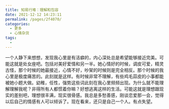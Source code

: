```yaml
---
title: 知易行难：理解和包容
date: 2021-12-12 14:23:11
permalink: /pages/2f4070/
categories:
  - 更多
  - 心情杂货
tags:
  - 
---
```

一个人静下来想想，发现我心里是有洁癖的，内心深处总是希望能够接近完美。可能这就是处女座吧。包括对美好爱情和另一半。她心情好的时候，调皮可爱，精灵古怪，那个时候的她最接近，心情不好，吵架的时候则是完全相反。那个时候的我心里是极度痛苦的。此刻就是这样。有时候非常不理解，有些鸡毛蒜皮的小事都能被她小题大做。幼稚，任性，强势这些词此刻在我心里频频出现。为什么就不能理解理解我呢？非得所有人都惯着你嘛？好想逃离这样的生活。可能这就是理想跟现实的差别吧，理想很丰满，现实很骨感。我总是多愁善感，刚谈恋爱那一会，觉得以后自己的情感有人可以倾诉了。现在看来，还只是自己一个人。有点失望。